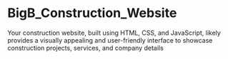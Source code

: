 # BigB_Construction_Website
Your construction website, built using HTML, CSS, and JavaScript, likely provides a visually appealing and user-friendly interface to showcase construction projects, services, and company details

